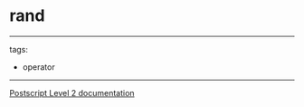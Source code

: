 # rand

---
tags:

- operator

---

[Postscript Level 2 documentation](https://hepunx.rl.ac.uk/~adye/psdocs/ref/PSL2r.html#rand)
